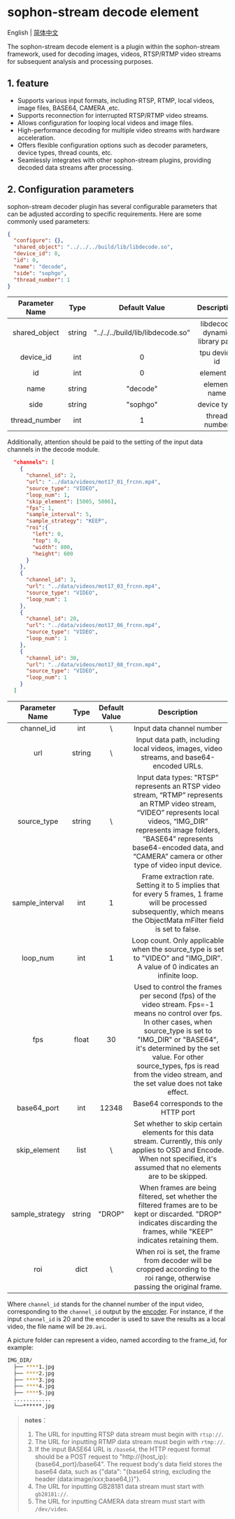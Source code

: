 # sophon-stream decode element

English | [简体中文](README.md)

The sophon-stream decode element is a plugin within the sophon-stream framework, used for decoding images, videos, RTSP/RTMP video streams for subsequent analysis and processing purposes.

## 1. feature
* Supports various input formats, including RTSP, RTMP, local videos, image files, BASE64, CAMERA ,etc.
* Supports reconnection for interrupted RTSP/RTMP video streams.
* Allows configuration for looping local videos and image files.
* High-performance decoding for multiple video streams with hardware acceleration.
* Offers flexible configuration options such as decoder parameters, device types, thread counts, etc.
* Seamlessly integrates with other sophon-stream plugins, providing decoded data streams after processing.

## 2. Configuration parameters
sophon-stream decoder plugin has several configurable parameters that can be adjusted according to specific requirements. Here are some commonly used parameters:
```json
{
  "configure": {},
  "shared_object": "../../../build/lib/libdecode.so",
  "device_id": 0,
  "id": 0,
  "name": "decode",
  "side": "sophgo",
  "thread_number": 1
}
```

|      Parameter Name    |    Type    | Default Value | Description |
|:-------------:| :-------: | :------------------:| :------------------------:|
|  shared_object |   string   |  "../../../build/lib/libdecode.so" | libdecode dynamic library path |
|  device_id  |    int       |  0 | tpu device id |
|     id      |    int       | 0  | element id |
|     name    |    string     | "decode" | element name |
|     side    |    string     | "sophgo"| device type |
| thread_number |    int     | 1| thread number |



Additionally, attention should be paid to the setting of the input data channels in the decode module. 
```json
  "channels": [
    {
      "channel_id": 2,
      "url": "../data/videos/mot17_01_frcnn.mp4",
      "source_type": "VIDEO",
      "loop_num": 1,
      "skip_element": [5005, 5006],
      "fps": 1,
      "sample_interval": 5,
      "sample_strategy": "KEEP",
      "roi":{
        "left": 0,
        "top": 0,
        "width": 800,
        "height": 600
      }
    },
    {
      "channel_id": 3,
      "url": "../data/videos/mot17_03_frcnn.mp4",
      "source_type": "VIDEO",
      "loop_num": 1
    },
    {
      "channel_id": 20,
      "url": "../data/videos/mot17_06_frcnn.mp4",
      "source_type": "VIDEO",
      "loop_num": 1
    },
    {
      "channel_id": 30,
      "url": "../data/videos/mot17_08_frcnn.mp4",
      "source_type": "VIDEO",
      "loop_num": 1
    }
  ]
```

|      Parameter Name    |    Type    | Default Value | Description |
|:-------------:| :-------: | :------------------:| :------------------------:|
| channel_id | int   | \ | Input data channel number |
|   url      | string | \ | Input data path, including local videos, images, video streams, and base64-encoded URLs. |
|source_type | string  | \  | Input data types: "RTSP" represents an RTSP video stream, “RTMP” represents an RTMP video stream, “VIDEO” represents local videos, “IMG_DIR” represents image folders, “BASE64” represents base64-encoded data, and “CAMERA” camera or other type of video input device. |
|sample_interval | int  | 1  |Frame extraction rate. Setting it to 5 implies that for every 5 frames, 1 frame will be processed subsequently, which means the ObjectMata mFilter field is set to false.|
|loop_num | int  | 1  | Loop count. Only applicable when the source_type is set to "VIDEO" and "IMG_DIR". A value of 0 indicates an infinite loop.|
|fps | float  | 30 | Used to control the frames per second (fps) of the video stream. Fps=-1 means no control over fps. In other cases, when source_type is set to "IMG_DIR" or "BASE64", it's determined by the set value. For other source_types, fps is read from the video stream, and the set value does not take effect.|
|base64_port | int  | 12348 | Base64 corresponds to the HTTP port |
|skip_element| list | \ | Set whether to skip certain elements for this data stream. Currently, this only applies to OSD and Encode. When not specified, it's assumed that no elements are to be skipped.|
|sample_strategy|string|"DROP"|When frames are being filtered, set whether the filtered frames are to be kept or discarded. "DROP" indicates discarding the frames, while "KEEP" indicates retaining them.|
|roi| dict| \ | When roi is set, the frame from decoder will be cropped according to the roi range, otherwise passing the original frame.| 


Where `channel_id` stands for the channel number of the input video, corresponding to the `channel_id` output by the [encoder](../encode/README.md). For instance, if the input `channel_id` is 20 and the encoder is used to save the results as a local video, the file name will be `20.avi`.

A picture folder can represent a video, named according to the frame_id, for example:
```bash
IMG_DIR/
  ├── ****1.jpg
  ├── ****2.jpg
  ├── ****3.jpg
  ├── ****4.jpg
  ├── ****5.jpg
  ............
  └──******.jpg
```

> **notes**：
>1. The URL for inputting RTSP data stream must begin with `rtsp://`.
>2. The URL for inputting RTMP data stream must begin with `rtmp://`.
>3. If the input BASE64 URL is `/base64`, the HTTP request format should be a POST request to "http://{host_ip}:{base64_port}/base64". The request body's data field stores the base64 data, such as {"data": "{base64 string, excluding the header (data:image/xxx;base64,)}"}.
>4. The URL for inputting GB28181 data stream must start with `gb28181://`.
>5. The URL for inputting CAMERA data stream must start with `/dev/video`.
